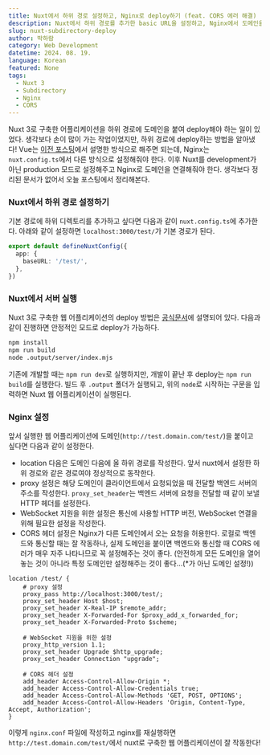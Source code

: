 ```yaml
---
title: Nuxt에서 하위 경로 설정하고, Nginx로 deploy하기 (feat. CORS 에러 해결)
description: Nuxt에서 하위 경로를 추가한 basic URL을 설정하고, Nginx에서 도메인을 붙이고 CORS 에러를 해결하는 방법에 대해 설명한다.
slug: nuxt-subdirectory-deploy
author: 박하람
category: Web Development
datetime: 2024. 08. 19.
language: Korean
featured: None
tags:
  - Nuxt 3
  - Subdirectory
  - Nginx
  - CORS
---
```


Nuxt 3로 구축한 어플리케이션을 하위 경로에 도메인을 붙여 deploy해야 하는 일이 있었다. 생각보다 손이 많이 가는 작업이었지만, 하위 경로에 deploy하는 방법을 알아냈다! Vue는 [이전 포스팅](/blog/vue-deploy-subdirec)에서 설명한 방식으로 해주면 되는데, Nginx는 `nuxt.config.ts`에서 다른 방식으로 설정해줘야 한다. 이후 Nuxt를 development가 아닌 production 모드로 설정해주고 Nginx로 도메인을 연결해줘야 한다. 생각보다 정리된 문서가 없어서 오늘 포스팅에서 정리해본다.

### Nuxt에서 하위 경로 설정하기

기본 경로에 하위 디렉토리를 추가하고 싶다면 다음과 같이 `nuxt.config.ts`에 추가한다. 아래와 같이 설정하면 `localhost:3000/test/`가 기본 경로가 된다.

```ts
export default defineNuxtConfig({
  app: {
    baseURL: '/test/',
  },
})
```

### Nuxt에서 서버 실행

Nuxt 3로 구축한 웹 어플리케이션의 deploy 방법은 [공식문서](https://nuxt.com/docs/getting-started/deployment)에 설명되어 있다. 다음과 같이 진행하면 안정적인 모드로 deploy가 가능하다.

```bash
npm install
npm run build
node .output/server/index.mjs
```

기존에 개발할 때는 `npm run dev`로 실행하지만, 개발이 끝난 후 deploy는 `npm run build`를 실행한다. 빌드 후 `.output` 폴더가 실행되고, 위의 `node`로 시작하는 구문을 입력하면 Nuxt 웹 어플리케이션이 실행된다.

### Nginx 설정

앞서 실행한 웹 어플리케이션에 도메인(`http://test.domain.com/test/`)을 붙이고 싶다면 다음과 같이 설정한다.

- location 다음은 도메인 다음에 올 하위 경로를 작성한다. 앞서 nuxt에서 설정한 하위 경로와 같은 경로여야 정상적으로 동작한다.
- proxy 설정은 해당 도메인이 클라이언트에서 요청되었을 때 전달할 백엔드 서버의 주소를 작성한다. `proxy_set_header`는 백엔드 서버에 요청을 전달할 때 같이 보낼 HTTP 헤더를 설정한다.
- WebSocket 지원을 위한 설정은 통신에 사용할 HTTP 버전, WebSocket 연결을 위해 필요한 설정을 작성한다.
- CORS 헤더 설정은 Nginx가 다른 도메인에서 오는 요청을 허용한다. 로컬로 백엔드와 통신할 때는 잘 작동하나, 실제 도메인을 붙이면 백엔드와 통신할 때 CORS 에러가 매우 자주 나타나므로 꼭 설정해주는 것이 좋다. (안전하게 모든 도메인을 열어놓는 것이 아니라 특정 도메인만 설정해주는 것이 좋다...(\*가 아닌 도메인 설정!))

```nginx
location /test/ {
    # proxy 설정
    proxy_pass http://localhost:3000/test/;
    proxy_set_header Host $host;
    proxy_set_header X-Real-IP $remote_addr;
    proxy_set_header X-Forwarded-For $proxy_add_x_forwarded_for;
    proxy_set_header X-Forwarded-Proto $scheme;

    # WebSocket 지원을 위한 설정
    proxy_http_version 1.1;
    proxy_set_header Upgrade $http_upgrade;
    proxy_set_header Connection "upgrade";

    # CORS 헤더 설정
    add_header Access-Control-Allow-Origin *;
    add_header Access-Control-Allow-Credentials true;
    add_header Access-Control-Allow-Methods 'GET, POST, OPTIONS';
    add_header Access-Control-Allow-Headers 'Origin, Content-Type, Accept, Authorization';
}
```

이렇게 `nginx.conf` 파일에 작성하고 nginx를 재실행하면 `http://test.domain.com/test/`에서 nuxt로 구축한 웹 어플리케이션이 잘 작동한다!
